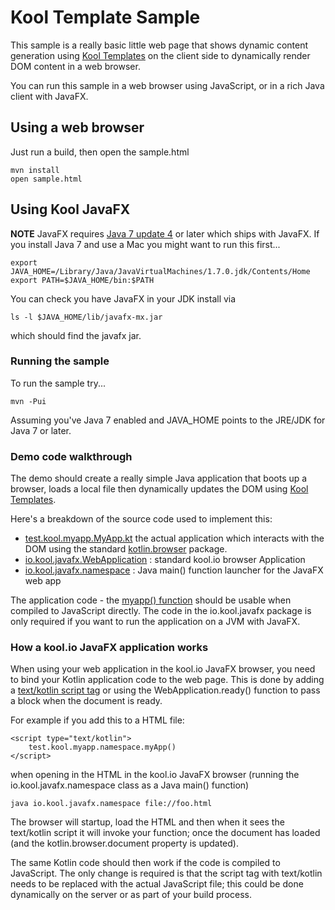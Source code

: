 # Kool Template Sample

This sample is a really basic little web page that shows dynamic content generation using [Kool Templates](http://kool.io/templates.html) on the client side to dynamically render DOM content in a web browser.

You can run this sample in a web browser using JavaScript, or in a rich Java client with JavaFX.

## Using a web browser

Just run a build, then open the sample.html

    mvn install
    open sample.html


## Using Kool JavaFX

**NOTE** JavaFX requires [Java 7 update 4](http://www.oracle.com/technetwork/java/javase/overview/index.html) or later which ships with JavaFX. If you install Java 7 and use a Mac you might want to run this first...

    export JAVA_HOME=/Library/Java/JavaVirtualMachines/1.7.0.jdk/Contents/Home
    export PATH=$JAVA_HOME/bin:$PATH

You can check you have JavaFX in your JDK install via

    ls -l $JAVA_HOME/lib/javafx-mx.jar

which should find the javafx jar.

### Running the sample

To run the sample try...

    mvn -Pui

Assuming you've Java 7 enabled and JAVA_HOME points to the JRE/JDK for Java 7 or later.

### Demo code walkthrough

The demo should create a really simple Java application that boots up a browser, loads a local file then dynamically updates the DOM using [Kool Templates](http://kool.io/templates.html).

Here's a breakdown of the source code used to implement this:

* [test.kool.myapp.MyApp.kt](https://github.com/koolio/kool/blob/master/javafx/kool-javafx-sample/src/main/kotlin/test/kool/myapp/MyApp.kt) the actual application which interacts with the DOM using the standard [kotlin.browser](http://jetbrains.github.com/kotlin/versions/snapshot/apidocs/kotlin/browser/package-summary.html) package.
* [io.kool.javafx.WebApplication](https://github.com/koolio/kool/tree/master/javafx/kool-javafx/src/main/kotlin/io/kool/javafx/WebApplication.kt) : standard kool.io browser Application
* [io.kool.javafx.namespace](https://github.com/koolio/kool/tree/master/javafx/kool-javafx/src/main/kotlin/io/kool/javafx/Main.kt) : Java main() function launcher for the JavaFX web app

The application code - the [myapp() function](https://github.com/koolio/kool/blob/master/javafx/kool-javafx-sample/src/main/kotlin/test/kool/myapp/MyApp.kt) should be usable when compiled to JavaScript directly. The code in the io.kool.javafx package is only required if you want to run the application on a JVM with JavaFX.

### How a kool.io JavaFX application works

When using your web application in the kool.io JavaFX browser, you need to bind your Kotlin application code to the web page. This is done by adding a [text/kotlin script tag](https://github.com/koolio/kool/blob/master/javafx/kool-javafx-sample/src/main/resources/sample.html#L6) or using the WebApplication.ready() function to pass a block when the document is ready.

For example if you add this to a HTML file:

    <script type="text/kotlin">
        test.kool.myapp.namespace.myApp()
    </script>

when opening in the HTML in the kool.io JavaFX browser (running the io.kool.javafx.namespace class as a Java main() function)

    java io.kool.javafx.namespace file://foo.html

The browser will startup, load the HTML and then when it sees the text/kotlin script it will invoke your function; once the document has loaded (and the kotlin.browser.document property is updated).

The same Kotlin code should then work if the code is compiled to JavaScript. The only change is required is that the script tag with text/kotlin needs to be replaced with the actual JavaScript file; this could be done dynamically on the server or as part of your build process.
